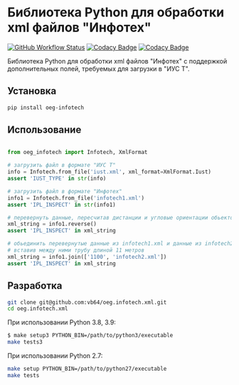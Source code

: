 # Библиотека Python для обработки xml файлов "Инфотех"
[![GitHub Workflow Status](https://img.shields.io/github/workflow/status/vb64/oeg.infotech.xml/oeg.infotech.xml%20tests?label=Python%202.7%203.8%203.9%20PEP%20257&style=plastic)](https://github.com/vb64/oeg.infotech.xml/actions?query=workflow%3A%22oeg.infotech+tests%22)
[![Codacy Badge](https://api.codacy.com/project/badge/Grade/1c0b638957f44500a10694410a238294)](https://www.codacy.com/manual/vb64/oeg.infotech.xml?utm_source=github.com&amp;utm_medium=referral&amp;utm_content=vb64/oeg.infotech.xml&amp;utm_campaign=Badge_Grade)
[![Codacy Badge](https://api.codacy.com/project/badge/Coverage/1c0b638957f44500a10694410a238294)](https://www.codacy.com/manual/vb64/oeg.infotech.xml?utm_source=github.com&utm_medium=referral&utm_content=vb64/oeg.infotech.xml&utm_campaign=Badge_Coverage)

Библиотека Python для обработки xml файлов "Инфотех" с поддержкой дополнительных полей, требуемых для загрузки в "ИУС Т".

## Установка

```bash
pip install oeg-infotech
```

## Использование

```python

from oeg_infotech import Infotech, XmlFormat

# загрузить файл в формате "ИУС Т"
info = Infotech.from_file('iust.xml', xml_format=XmlFormat.Iust)
assert 'IUST_TYPE' in str(info)

# загрузить файл в формате "Инфотех"
info1 = Infotech.from_file('infotech1.xml')
assert 'IPL_INSPECT' in str(info1)

# перевернуть данные, пересчитав дистанции и угловые ориентации обьектов
xml_string = info1.reverse()
assert 'IPL_INSPECT' in xml_string

# обьединить перевернутые данные из infotech1.xml и данные из infotech2.xml,
# вставив между ними трубу длиной 11 метров
xml_string = info1.join(['1100', 'infotech2.xml'])
assert 'IPL_INSPECT' in xml_string
```

## Разработка

```bash
git clone git@github.com:vb64/oeg.infotech.xml.git
cd oeg.infotech.xml
```
При использовании Python 3.8, 3.9:
```bash
$ make setup3 PYTHON_BIN=/path/to/python3/executable
make tests3
```
При использовании Python 2.7:
```bash
make setup PYTHON_BIN=/path/to/python27/executable
make tests
```

